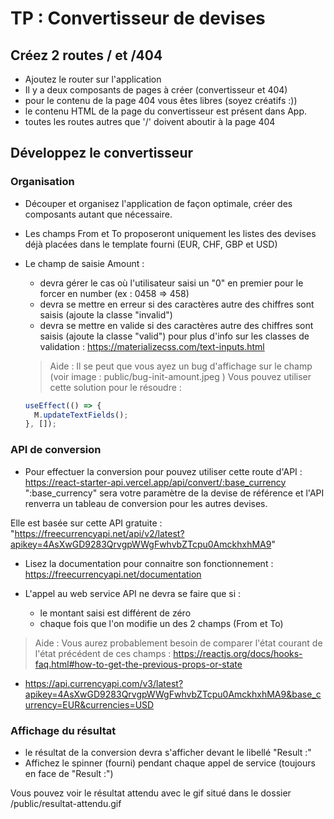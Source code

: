 # TP : Convertisseur de devises

## Créez 2 routes / et /404

- Ajoutez le router sur l'application
- Il y a deux composants de pages à créer (convertisseur et 404)
- pour le contenu de la page 404 vous êtes libres (soyez créatifs :))
- le contenu HTML de la page du convertisseur est présent dans App.
- toutes les routes autres que '/' doivent aboutir à la page 404

## Développez le convertisseur

### Organisation

- Découper et organisez l'application de façon optimale, créer des composants autant que nécessaire.

- Les champs From et To proposeront uniquement les listes des devises déjà placées dans le template fourni (EUR, CHF, GBP et USD)

- Le champ de saisie Amount :

  - devra gérer le cas où l'utilisateur saisi un "0" en premier pour le forcer en number (ex : 0458 => 458)
  - devra se mettre en erreur si des caractères autre des chiffres sont saisis (ajoute la classe "invalid")
  - devra se mettre en valide si des caractères autre des chiffres sont saisis (ajoute la classe "valid")
    pour plus d'info sur les classes de validation : https://materializecss.com/text-inputs.html

  > Aide : Il se peut que vous ayez un bug d'affichage sur le champ (voir image : public/bug-init-amount.jpeg )
  > Vous pouvez utiliser cette solution pour le résoudre :

  ```javascript
  useEffect(() => {
    M.updateTextFields();
  }, []);
  ```

### API de conversion

- Pour effectuer la conversion pour pouvez utiliser cette route d'API : https://react-starter-api.vercel.app/api/convert/:base_currency
  ":base_currency" sera votre paramètre de la devise de référence et l'API renverra un tableau de conversion pour les autres devises.

Elle est basée sur cette API gratuite : "https://freecurrencyapi.net/api/v2/latest?apikey=4AsXwGD9283QrvgpWWgFwhvbZTcpu0AmckhxhMA9"

- Lisez la documentation pour connaitre son fonctionnement : https://freecurrencyapi.net/documentation

- L'appel au web service API ne devra se faire que si :
  - le montant saisi est différent de zéro
  - chaque fois que l'on modifie un des 2 champs (From et To)

> Aide : Vous aurez probablement besoin de comparer l'état courant de l'état précédent de ces champs : https://reactjs.org/docs/hooks-faq.html#how-to-get-the-previous-props-or-state

- https://api.currencyapi.com/v3/latest?apikey=4AsXwGD9283QrvgpWWgFwhvbZTcpu0AmckhxhMA9&base_currency=EUR&currencies=USD

### Affichage du résultat

- le résultat de la conversion devra s'afficher devant le libellé "Result :"
- Affichez le spinner (fourni) pendant chaque appel de service (toujours en face de "Result :")

Vous pouvez voir le résultat attendu avec le gif situé dans le dossier /public/resultat-attendu.gif
